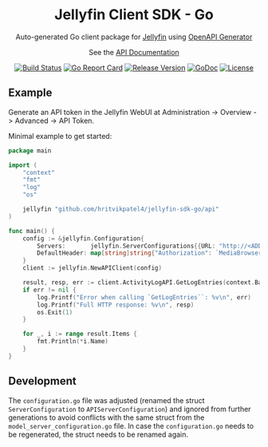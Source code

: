 <p align="center">
<h1 align="center">Jellyfin Client SDK - Go</h1>
<p align="center">Auto-generated Go client package for <a href="https://jellyfin.org/">Jellyfin</a> using <a href="https://github.com/OpenAPITools/openapi-generator">OpenAPI Generator</a></p>
<p align="center">See the <a href="/api/README.md">API Documentation</a></p>
</p>
<p align="center">
<p align="center"><a href="https://github.com/hritvikpatel4/jellyfin-sdk-go/actions/workflows/update.yml?query=branch%3Amain"><img src="https://github.com/hritvikpatel4/jellyfin-sdk-go/actions/workflows/update.yml/badge.svg?branch=main" alt="Build Status"></a> <a href="https://goreportcard.com/report/github.com/hritvikpatel4/jellyfin-sdk-go"><img src="https://goreportcard.com/badge/hritvikpatel4/jellyfin-sdk-go" alt="Go Report Card"></a> <a href="https://github.com/hritvikpatel4/jellyfin-sdk-go/releases/latest"><img src="https://img.shields.io/badge/version-10.10.3-blue.svg" alt="Release Version"></a> <a href="https://pkg.go.dev/github.com/hritvikpatel4/jellyfin-sdk-go"><img src="https://pkg.go.dev/badge/github.com/hritvikpatel4/jellyfin-sdk-go" alt="GoDoc"></a> <a href="LICENSE"><img src="https://img.shields.io/github/license/hritvikpatel4/jellyfin-sdk-go.svg" alt="License"></a></p>
</p>

## Example

Generate an API token in the Jellyfin WebUI at Administration -> Overview -> Advanced -> API Token.

Minimal example to get started:

```go
package main

import (
	"context"
	"fmt"
	"log"
	"os"

	jellyfin "github.com/hritvikpatel4/jellyfin-sdk-go/api"
)

func main() {
	config := &jellyfin.Configuration{
		Servers:       jellyfin.ServerConfigurations{{URL: "http://<ADDRESS>:<PORT>"}},
		DefaultHeader: map[string]string{"Authorization": `MediaBrowser Token="<API_TOKEN>"`},
	}
	client := jellyfin.NewAPIClient(config)

	result, resp, err := client.ActivityLogAPI.GetLogEntries(context.Background()).Execute()
	if err != nil {
		log.Printf("Error when calling `GetLogEntries``: %v\n", err)
		log.Printf("Full HTTP response: %v\n", resp)
		os.Exit(1)
	}

	for _, i := range result.Items {
		fmt.Println(*i.Name)
	}
}
```

## Development

The `configuration.go` file was adjusted (renamed the struct `ServerConfiguration` to `APIServerConfiguration`) and ignored from further generations to avoid conflicts with the same struct from the `model_server_configuration.go` file. In case the `configuration.go` needs to be regenerated, the struct needs to be renamed again.